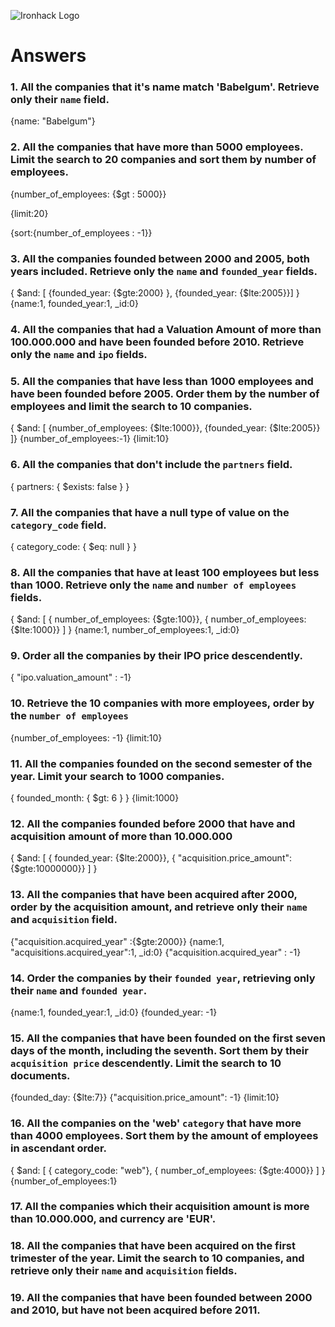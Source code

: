 ![Ironhack Logo](https://i.imgur.com/1QgrNNw.png)

# Answers

### 1. All the companies that it's name match 'Babelgum'. Retrieve only their `name` field.

{name: "Babelgum"}

### 2. All the companies that have more than 5000 employees. Limit the search to 20 companies and sort them by **number of employees**.

{number_of_employees: {$gt : 5000}}

{limit:20}

{sort:{number_of_employees : -1}}

### 3. All the companies founded between 2000 and 2005, both years included. Retrieve only the `name` and `founded_year` fields.

{ $and: [ {founded_year: {$gte:2000} }, {founded_year: {$lte:2005}}] }
{name:1, founded_year:1, _id:0}

### 4. All the companies that had a Valuation Amount of more than 100.000.000 and have been founded before 2010. Retrieve only the `name` and `ipo` fields.






### 5. All the companies that have less than 1000 employees and have been founded before 2005. Order them by the number of employees and limit the search to 10 companies.


{ $and: [ {number_of_employees: {$lte:1000}}, {founded_year: {$lte:2005}} ]}
{number_of_employees:-1}
{limit:10}

### 6. All the companies that don't include the `partners` field.

{ partners: { $exists: false } }

### 7. All the companies that have a null type of value on the `category_code` field.

{ category_code: { $eq: null } }

### 8. All the companies that have at least 100 employees but less than 1000. Retrieve only the `name` and `number of employees` fields.

{ $and: [ { number_of_employees: {$gte:100}}, {  number_of_employees: {$lte:1000}} ] }
{name:1, number_of_employees:1, _id:0}

### 9. Order all the companies by their IPO price descendently.

{ "ipo.valuation_amount" : -1}

### 10. Retrieve the 10 companies with more employees, order by the `number of employees`

{number_of_employees: -1}
{limit:10}

### 11. All the companies founded on the second semester of the year. Limit your search to 1000 companies.

{ founded_month: { $gt: 6 } }
{limit:1000}


### 12. All the companies founded before 2000 that have and acquisition amount of more than 10.000.000

{ $and: [ { founded_year: {$lte:2000}}, {  "acquisition.price_amount": {$gte:10000000}} ] }


### 13. All the companies that have been acquired after 2000, order by the acquisition amount, and retrieve only their `name` and `acquisition` field.

{"acquisition.acquired_year" :{$gte:2000}}
{name:1, "acquisitions.acquired_year":1, _id:0}
{"acquisition.acquired_year" : -1}


### 14. Order the companies by their `founded year`, retrieving only their `name` and `founded year`.

{name:1, founded_year:1, _id:0}
{founded_year: -1}

### 15. All the companies that have been founded on the first seven days of the month, including the seventh. Sort them by their `acquisition price` descendently. Limit the search to 10 documents.

{founded_day: {$lte:7}}
{"acquisition.price_amount": -1}
{limit:10}

### 16. All the companies on the 'web' `category` that have more than 4000 employees. Sort them by the amount of employees in ascendant order.

{ $and: [ { category_code: "web"}, {  number_of_employees: {$gte:4000}} ] }
{number_of_employees:1}


### 17. All the companies which their acquisition amount is more than 10.000.000, and currency are 'EUR'.

<!-- Your Code Goes Here -->

### 18. All the companies that have been acquired on the first trimester of the year. Limit the search to 10 companies, and retrieve only their `name` and `acquisition` fields.

<!-- Your Code Goes Here -->

### 19. All the companies that have been founded between 2000 and 2010, but have not been acquired before 2011.

<!-- Your Code Goes Here -->

